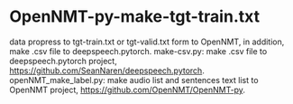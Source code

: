 # OpenNMT-py-make-tgt-train.txt
data propress to tgt-train.txt or tgt-valid.txt form to OpenNMT, in addition, make .csv file to deepspeech.pytorch.
make-csv.py: make .csv file to deepspeech.pytorch project, https://github.com/SeanNaren/deepspeech.pytorch.
openNMT_make_label.py: make audio list and sentences text list to OpenNMT project, https://github.com/OpenNMT/OpenNMT-py.
